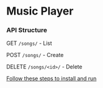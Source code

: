 # Music Player

### API Structure

GET `/songs/` - List

POST `/songs/` - Create

DELETE `/songs/<id>/` - Delete


[Follow these steps to install and run](setup-without-docker.md)
